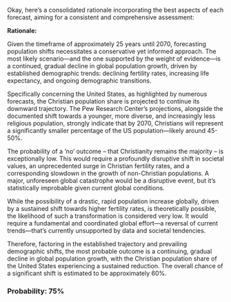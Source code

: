 Okay, here’s a consolidated rationale incorporating the best aspects of each forecast, aiming for a consistent and comprehensive assessment:

**Rationale:**

Given the timeframe of approximately 25 years until 2070, forecasting population shifts necessitates a conservative yet informed approach. The most likely scenario—and the one supported by the weight of evidence—is a continued, gradual decline in global population growth, driven by established demographic trends: declining fertility rates, increasing life expectancy, and ongoing demographic transitions.

Specifically concerning the United States, as highlighted by numerous forecasts, the Christian population share is projected to continue its downward trajectory. The Pew Research Center’s projections, alongside the documented shift towards a younger, more diverse, and increasingly less religious population, strongly indicate that by 2070, Christians will represent a significantly smaller percentage of the US population—likely around 45-50%.

The probability of a ‘no’ outcome – that Christianity remains the majority – is exceptionally low. This would require a profoundly disruptive shift in societal values, an unprecedented surge in Christian fertility rates, and a corresponding slowdown in the growth of non-Christian populations. A major, unforeseen global catastrophe would be a disruptive event, but it’s statistically improbable given current global conditions.

While the possibility of a drastic, rapid population increase globally, driven by a sustained shift towards higher fertility rates, is theoretically possible, the likelihood of such a transformation is considered very low. It would require a fundamental and coordinated global effort—a reversal of current trends—that’s currently unsupported by data and societal tendencies.

Therefore, factoring in the established trajectory and prevailing demographic shifts, the most probable outcome is a continuing, gradual decline in global population growth, with the Christian population share of the United States experiencing a sustained reduction. The overall chance of a significant shift is estimated to be approximately 60%.

### Probability: 75%